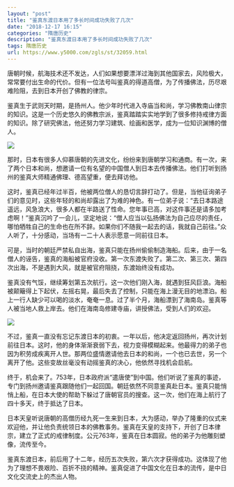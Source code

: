 ```yaml
---
layout: "post"
title: "鉴真东渡日本用了多长时间成功失败了几次"
date: "2018-12-17 16:15"
categories: "隋唐历史"
description: "鉴真东渡日本用了多长时间成功失败了几次"
tags: 隋唐历史
url: https://www.y5000.com/zgls/st/32059.html
---
```






唐朝时候，航海技术还不发达，人们如果想要漂洋过海到其他国家去，风险极大，常常要付出生命的代价。但有一位法号叫鉴真的得道高僧，为了传播佛法，历尽艰难险阻，去到日本开创了佛教的律宗。

鉴真生于武则天时期，是扬州人。他少年时代进入寺庙当和尚，学习佛教南山律宗的知识。这是一个历史悠久的佛教宗派，鉴真踏踏实实地学到了很多修持戒律方面的知识。除了研究佛法，他还努力学习建筑、绘画和医学，成为一位知识渊博的僧人。

![](https://img.y5000.com/uploads/allimg/180820/8-1PR010593J44.jpg)

那时，日本有很多人仰慕唐朝的先进文化，纷纷来到唐朝学习和通商。有一次，来了两个日本和尚，想邀请一位有名望的中国僧人到日本去传播佛法。他们打听到扬州的鉴真大师精通佛理、德高望重，便去拜访他。

这时，鉴真已经年过半百，他被两位僧人的恳切言辞打动了。但是，当他征询弟子们的意见时，这些年轻的和尚却露出了为难的神色。有一位弟子说：“去日本路途遥远，风急浪大，很多人都在半路送了性命。您年事已高，对这件事还是请多加考虑啊！”鉴真沉吟了一会儿，坚定地说：“僧人应当以弘扬佛法为自己应尽的责任，哪怕牺牲自己的生命也在所不辞。如果你们不随我一起去的话，我就自己前往。”众人听了，十分感动，当场有一二十人表示愿意一同前往日本。

可是，当时的朝廷严禁私自出海，鉴真只能在扬州偷偷制造海船。后来，由于一名僧人的诬告，鉴真的海船被官府没收。第一次东渡失败了。第二次、第三次、第四次出海，不是遇到大风，就是被官府阻挠，东渡始终没有成功。

鉴真没有气馁，继续筹划第五次航行。这一次他们刚入海，就遇到狂风巨浪。海船被颠簸得上下起伏，左摇右晃，最后失去了控制，只能在海上漫无目的地漂泊。船上一行人缺少可以喝的淡水，奄奄一息。过了半个月，海船漂到了海南岛。鉴真等人被当地人救上岸去。他们在海南岛修建寺庙，讲授佛法，受到人们的欢迎。

![](https://img.y5000.com/uploads/allimg/180820/8-1PR010594I04.jpg)

不过，鉴真一直没有忘记东渡日本的初衷。一年以后，他决定返回扬州，再次计划前往日本。这时，他的身体渐渐衰弱下去，视力变得模糊起来。他最得力的弟子也因为积劳成疾离开人世。那两位盛情邀请他去日本的和尚，一个也已去世，另一个离开了他。这些变故丝毫没有动摇鉴真的决心，他依然寻找机会启航。

终于，机会来了。753年，日本政府派“遣唐使”到中国。他们听说了鉴真的事迹，专门到扬州邀请鉴真跟随他们一起回国。朝廷依然不同意鉴真赴日本。鉴真只能悄悄上船，在日本大使的帮助下躲过了唐朝官员的搜查。这一次，他们在海上航行了四十多天，终于抵达了日本。

日本天皇听说唐朝的高僧历经九死一生来到日本，大为感动，举办了隆重的仪式来欢迎他，并让他负责统领日本的佛教事务。鉴真在天皇的支持下，开创了日本律宗，建立了正式的戒律制度。公元763年，鉴真在日本圆寂。他的弟子为他雕刻塑像，流传至今。

鉴真东渡日本，前后用了十二年，经历五次失败，第六次才获得成功。这体现了他为了理想不畏艰险、百折不挠的精神。鉴真促进了中国文化在日本的流传，是中日文化交流史上的杰出人物。
